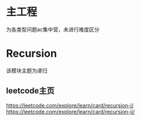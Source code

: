 # 主工程
为各类型问题ac集中营，未进行难度区分
# Recursion
该模块主题为递归  
## leetcode主页
https://leetcode.com/explore/learn/card/recursion-i/
https://leetcode.com/explore/learn/card/recursion-ii/

